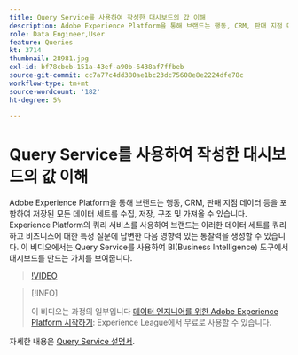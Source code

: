 ```yaml
---
title: Query Service를 사용하여 작성한 대시보드의 값 이해
description: Adobe Experience Platform을 통해 브랜드는 행동, CRM, 판매 지점 데이터 등을 포함하여 저장된 모든 데이터 세트 및 mdash를 수집, 저장, 구조 및 가져올 수 있습니다. Experience Platform의 쿼리 서비스를 사용하여 브랜드는 이러한 데이터 세트를 쿼리하고 비즈니스에 대한 특정 질문에 답변한 다음 영향력 있는 통찰력을 생성할 수 있습니다. 이 비디오에서는 Query Service를 사용하여 BI(Business Intelligence) 도구에서 대시보드를 만드는 가치를 보여줍니다.
role: Data Engineer,User
feature: Queries
kt: 3714
thumbnail: 28981.jpg
exl-id: bf78cbeb-151a-43ef-a90b-6438af7ffbeb
source-git-commit: cc7a77c4dd380ae1bc23dc75608e8e2224dfe78c
workflow-type: tm+mt
source-wordcount: '182'
ht-degree: 5%

---
```


# Query Service를 사용하여 작성한 대시보드의 값 이해

Adobe Experience Platform을 통해 브랜드는 행동, CRM, 판매 지점 데이터 등을 포함하여 저장된 모든 데이터 세트를 수집, 저장, 구조 및 가져올 수 있습니다. Experience Platform의 쿼리 서비스를 사용하여 브랜드는 이러한 데이터 세트를 쿼리하고 비즈니스에 대한 특정 질문에 답변한 다음 영향력 있는 통찰력을 생성할 수 있습니다. 이 비디오에서는 Query Service를 사용하여 BI(Business Intelligence) 도구에서 대시보드를 만드는 가치를 보여줍니다.

>[!VIDEO](https://video.tv.adobe.com/v/28981?quality=12&learn=on)

>[!INFO]
>
> 이 비디오는 과정의 일부입니다 [데이터 엔지니어를 위한 Adobe Experience Platform 시작하기](https://experienceleague.adobe.com/?recommended=ExperiencePlatform-D-1-2020.2): Experience League에서 무료로 사용할 수 있습니다.

자세한 내용은 [Query Service 설명서](https://experienceleague.adobe.com/docs/experience-platform/query/home.html?lang=ko).

